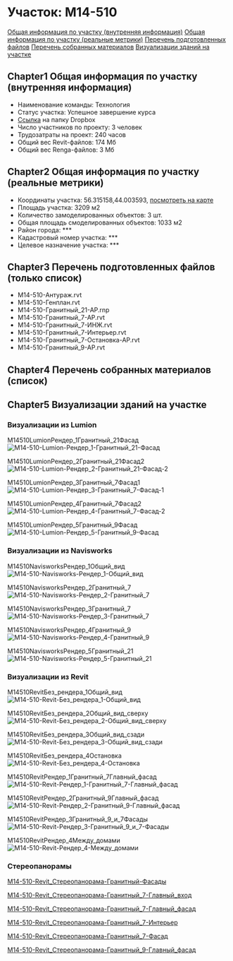 # Участок: M14-510

[Общая информация по участку (внутренняя информация)](#Chapter1)
[Общая информация по участку (реальные метрики)](#Chapter2)
[Перечень подготовленных файлов](#Chapter3)
[Перечень собранных материалов](#Chapter4)
[Визуализации зданий на участке](#Chapter5)

## <a id="test">Chapter1</a> Общая информация по участку (внутренняя информация)
+ Наименование команды: Технология
+ Статус участка: Успешное завершение курса
+ [Ссылка](https://www.dropbox.com/sh/wvvgv1nw1iqred9/AAB5ptWBia_NxC0pq7_qUoFAa/M14_510?dl=0) на папку Dropbox
+ Число участников по проекту: 3 человек
+ Трудозатраты на проект: 240 часов
+ Общий вес Revit-файлов: 174 Мб
+ Общий вес Renga-файлов: 3 Мб
## <a id="test">Chapter2</a> Общая информация по участку (реальные метрики)
+ Координаты участка: 56.315158,44.003593, [посмотреть на карте](yandex.ru/maps/47/nizhny-novgorod/?ll=56.315158%2C44.003593&z=19)
+ Площадь участка: 3209 м2
+ Количество замоделированных объектов: 3 шт.
+ Общая площадь смоделированных объектов: 1033 м2
+ Район города: *** 
+ Кадастровый номер участка: *** 
+ Целевое назначение участка: *** 
## <a id="test">Chapter3</a> Перечень подготовленных файлов (только список)
+ М14-510-Антураж.rvt
+ М14-510-Генплан.rvt
+ М14-510-Гранитный_21-АР.rnp
+ М14-510-Гранитный_7-АР.rvt
+ М14-510-Гранитный_7-ИНЖ.rvt
+ М14-510-Гранитный_7-Интерьер.rvt
+ М14-510-Гранитный_7-Остановка-АР.rvt
+ М14-510-Гранитный_9-АР.rvt
## <a id="test">Chapter4</a> Перечень собранных материалов (список)
## <a id="test">Chapter5</a> Визуализации зданий на участке
### Визуализации из Lumion
M14510LumionРендер_1Гранитный_21Фасад
![M14-510-Lumion-Рендер_1-Гранитный_21-Фасад](/Images/M14_510/M14-510-Lumion-Рендер_1-Гранитный_21-Фасад_Compressed.jpg)

M14510LumionРендер_2Гранитный_21Фасад2
![M14-510-Lumion-Рендер_2-Гранитный_21-Фасад-2](/Images/M14_510/M14-510-Lumion-Рендер_2-Гранитный_21-Фасад-2_Compressed.jpg)

M14510LumionРендер_3Гранитный_7Фасад1
![M14-510-Lumion-Рендер_3-Гранитный_7-Фасад-1](/Images/M14_510/M14-510-Lumion-Рендер_3-Гранитный_7-Фасад-1_Compressed.jpg)

M14510LumionРендер_4Гранитный_7Фасад2
![M14-510-Lumion-Рендер_4-Гранитный_7-Фасад-2](/Images/M14_510/M14-510-Lumion-Рендер_4-Гранитный_7-Фасад-2_Compressed.jpg)

M14510LumionРендер_5Гранитный_9Фасад
![M14-510-Lumion-Рендер_5-Гранитный_9-Фасад](/Images/M14_510/M14-510-Lumion-Рендер_5-Гранитный_9-Фасад_Compressed.jpg)

### Визуализации из Navisworks
M14510NavisworksРендер_1Общий_вид
![M14-510-Navisworks-Рендер_1-Общий_вид](/Images/M14_510/M14-510-Navisworks-Рендер_1-Общий_вид_Compressed.jpg)

M14510NavisworksРендер_2Гранитный_7
![M14-510-Navisworks-Рендер_2-Гранитный_7](/Images/M14_510/M14-510-Navisworks-Рендер_2-Гранитный_7_Compressed.jpg)

M14510NavisworksРендер_3Гранитный_7
![M14-510-Navisworks-Рендер_3-Гранитный_7](/Images/M14_510/M14-510-Navisworks-Рендер_3-Гранитный_7_Compressed.jpg)

M14510NavisworksРендер_4Гранитный_9
![M14-510-Navisworks-Рендер_4-Гранитный_9](/Images/M14_510/M14-510-Navisworks-Рендер_4-Гранитный_9_Compressed.jpg)

M14510NavisworksРендер_5Гранитный_21
![M14-510-Navisworks-Рендер_5-Гранитный_21](/Images/M14_510/M14-510-Navisworks-Рендер_5-Гранитный_21_Compressed.jpg)

### Визуализации из Revit
M14510RevitБез_рендера_1Общий_вид
![M14-510-Revit-Без_рендера_1-Общий_вид](/Images/M14_510/M14-510-Revit-Без_рендера_1-Общий_вид_Compressed.jpg)

M14510RevitБез_рендера_2Общий_вид_сверху
![M14-510-Revit-Без_рендера_2-Общий_вид_сверху](/Images/M14_510/M14-510-Revit-Без_рендера_2-Общий_вид_сверху_Compressed.jpg)

M14510RevitБез_рендера_3Общий_вид_сзади
![M14-510-Revit-Без_рендера_3-Общий_вид_сзади](/Images/M14_510/M14-510-Revit-Без_рендера_3-Общий_вид_сзади_Compressed.jpg)

M14510RevitБез_рендера_4Остановка
![M14-510-Revit-Без_рендера_4-Остановка](/Images/M14_510/M14-510-Revit-Без_рендера_4-Остановка_Compressed.jpg)

M14510RevitРендер_1Гранитный_7Главный_фасад
![M14-510-Revit-Рендер_1-Гранитный_7-Главный_фасад](/Images/M14_510/M14-510-Revit-Рендер_1-Гранитный_7-Главный_фасад_Compressed.jpg)

M14510RevitРендер_2Гранитный_9Главный_фасад
![M14-510-Revit-Рендер_2-Гранитный_9-Главный_фасад](/Images/M14_510/M14-510-Revit-Рендер_2-Гранитный_9-Главный_фасад_Compressed.jpg)

M14510RevitРендер_3Гранитный_9_и_7Фасады
![M14-510-Revit-Рендер_3-Гранитный_9_и_7-Фасады](/Images/M14_510/M14-510-Revit-Рендер_3-Гранитный_9_и_7-Фасады_Compressed.jpg)

M14510RevitРендер_4Между_домами
![M14-510-Revit-Рендер_4-Между_домами](/Images/M14_510/M14-510-Revit-Рендер_4-Между_домами_Compressed.jpg)

### Стереопанорамы
[M14-510-Revit_Стереопанорама-Гранитный-Фасады](https://pano.autodesk.com/pano.html?url=jpgs/37f6d09c-305f-465b-8fbc-8a9b49131e20&version=2)

[M14-510-Revit_Стереопанорама-Гранитный_7-Главный_вход](https://pano.autodesk.com/pano.html?url=jpgs/1d43d19d-eae2-4f7d-b318-c75f4b2c0251&version=2)

[M14-510-Revit_Стереопанорама-Гранитный_7-Главный_фасад](https://pano.autodesk.com/pano.html?url=jpgs/45e0a4a1-cbc3-4e97-a4f4-c6c43a74f9ee&version=2)

[M14-510-Revit_Стереопанорама-Гранитный_7-Интерьер](https://pano.autodesk.com/pano.html?url=jpgs/063e68da-e809-42db-b5f5-05a111c5e4e9&version=2)

[M14-510-Revit_Стереопанорама-Гранитный_7-Фасад](https://pano.autodesk.com/pano.html?url=jpgs/d4e3654d-8bad-4a8a-93ae-b121287f3b5b&version=2)

[M14-510-Revit_Стереопанорама-Гранитный_9-Главный_фасад](https://pano.autodesk.com/pano.html?url=jpgs/3c312c1c-25a4-4912-a507-abcd31269051&version=2)

